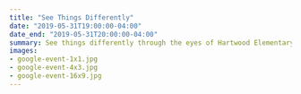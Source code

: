 ```yaml
---
title: "See Things Differently"
date: "2019-05-31T19:00:00-04:00"
date_end: "2019-05-31T20:00:00-04:00"
summary: See things differently through the eyes of Hartwood Elementary students on May 31, 2019.
images:
- google-event-1x1.jpg
- google-event-4x3.jpg
- google-event-16x9.jpg
---
```

